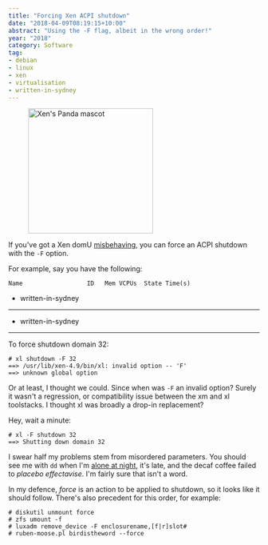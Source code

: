 ```yaml
---
title: "Forcing Xen ACPI shutdown"
date: "2018-04-09T08:19:15+10:00"
abstract: "Using the -F flag, albeit in the wrong order!"
year: "2018"
category: Software
tag:
- debian
- linux
- xen
- virtualisation
- written-in-sydney
---
```

<figure><p><img src="https://rubenerd.com/files/2014/Xen-Fu-Panda-500px.png" alt="Xen's Panda mascot" style="width:250px;" /></p></figure>

If you've got a Xen domU [misbehaving], you can force an ACPI shutdown with the `-F` option.

For example, say you have the following:

    Name                  ID   Mem VCPUs  State Time(s)
- written-in-sydney
---
- written-in-sydney
---

To force shutdown domain 32:

    # xl shutdown -F 32  
    ==> /usr/lib/xen-4.9/bin/xl: invalid option -- 'F'
    ==> unknown global option

Or at least, I thought we could. Since when was `-F` an invalid option? Surely it wasn't a regression, or compatibility issue between the xm and xl toolstacks. I thought xl was broadly a drop-in replacement?

 Hey, wait a minute:

    # xl -F shutdown 32
    ==> Shutting down domain 32

I swear half my problems stem from misordered parameters. You should see me with `dd` when I'm [alone at night], it's late, and the decaf coffee failed to *placebo effectavise*. I'm fairly sure that isn't a word.

In my defence, *force* is an action to be applied to shutdown, so it looks like it should follow. There's also precedent for this order, for example:

    # diskutil unmount force
    # zfs umount -f
    # luxadm remove_device -F enclosurename,[f|r]slot#
    # ruben-moose.pl birdistheword --force

[misbehaving]: https://www.youtube.com/watch?v=j_G1WqTA-Us "Nat King Cole: Ain’t Misbehaving"
[alone at night]: https://www.youtube.com/watch?v=rAhH69D67DA "Michael Franks: Alone at Night" 

